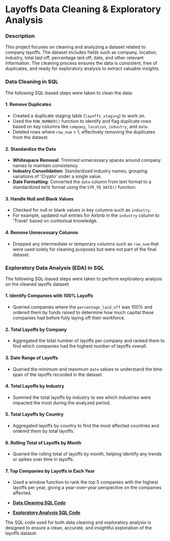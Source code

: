 # Layoffs Data Cleaning & Exploratory Analysis

### Description
This project focuses on cleaning and analyzing a dataset related to company layoffs. The dataset includes fields such as company, location, industry, total laid off, percentage laid off, date, and other relevant information. The cleaning process ensures the data is consistent, free of duplicates, and ready for exploratory analysis to extract valuable insights.

### Data Cleaning in SQL
The following SQL-based steps were taken to clean the data:

#### 1. **Remove Duplicates**
   - Created a duplicate staging table (`layoffs_staging`) to work on.
   - Used the `ROW_NUMBER()` function to identify and flag duplicate rows based on key columns like `company`, `location`, `industry`, and `date`.
   - Deleted rows where `row_num` > 1, effectively removing the duplicates from the dataset.

#### 2. **Standardize the Data**
   - **Whitespace Removal**: Trimmed unnecessary spaces around company names to maintain consistency.
   - **Industry Consolidation**: Standardized industry names, grouping variations of 'Crypto' under a single value.
   - **Date Formatting**: Converted the `date` column from text format to a standardized `DATE` format using the `STR_TO_DATE()` function.

#### 3. **Handle Null and Blank Values**
   - Checked for null or blank values in key columns such as `industry`.
   - For example, updated null entries for Airbnb in the `industry` column to 'Travel' based on contextual knowledge.

#### 4. **Remove Unnecessary Columns**
   - Dropped any intermediate or temporary columns such as `row_num` that were used solely for cleaning purposes but were not part of the final dataset.

### Exploratory Data Analysis (EDA) in SQL
The following SQL-based steps were taken to perform exploratory analysis on the cleaned layoffs dataset:

#### 1. **Identify Companies with 100% Layoffs**
   - Queried companies where the `percentage_laid_off` was 100% and ordered them by funds raised to determine how much capital these companies had before fully laying off their workforce.

#### 2. **Total Layoffs by Company**
   - Aggregated the total number of layoffs per company and ranked them to find which companies had the highest number of layoffs overall.

#### 3. **Date Range of Layoffs**
   - Queried the minimum and maximum `date` values to understand the time span of the layoffs recorded in the dataset.

#### 4. **Total Layoffs by Industry**
   - Summed the total layoffs by industry to see which industries were impacted the most during the analyzed period.

#### 5. **Total Layoffs by Country**
   - Aggregated layoffs by country to find the most affected countries and ordered them by total layoffs.

#### 6. **Rolling Total of Layoffs by Month**
   - Queried the rolling total of layoffs by month, helping identify any trends or spikes over time in layoffs.

#### 7. **Top Companies by Layoffs in Each Year**
   - Used a window function to rank the top 5 companies with the highest layoffs per year, giving a year-over-year perspective on the companies affected.

- **[Data Cleaning SQL Code](https://github.com/fatima-basharat/Layoffs-Data-Cleaning-and-Exploratory-Analysis/blob/main/DataCleaning.sql)**
- **[Exploratory Analysis SQL Code](https://github.com/fatima-basharat/Layoffs-Data-Cleaning-and-Exploratory-Analysis/blob/main/ExploratoryDataAnalysis.sql)**

The SQL code used for both data cleaning and exploratory analysis is designed to ensure a clean, accurate, and insightful exploration of the layoffs dataset.
